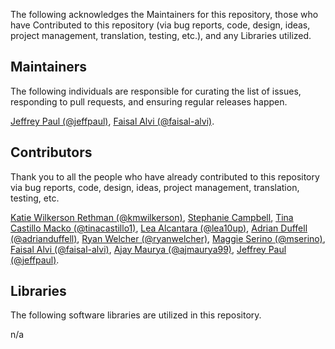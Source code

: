The following acknowledges the Maintainers for this repository, those who have Contributed to this repository (via bug reports, code, design, ideas, project management, translation, testing, etc.), and any Libraries utilized.

## Maintainers

The following individuals are responsible for curating the list of issues, responding to pull requests, and ensuring regular releases happen.

[Jeffrey Paul (@jeffpaul)](https://github.com/jeffpaul), [Faisal Alvi (@faisal-alvi)](https://github.com/faisal-alvi).

## Contributors

Thank you to all the people who have already contributed to this repository via bug reports, code, design, ideas, project management, translation, testing, etc.

[Katie Wilkerson Rethman (@kmwilkerson)](https://github.com/kmwilkerson), [Stephanie Campbell](https://10up.com), [Tina Castillo Macko (@tinacastillo1)](https://github.com/tinacastillo1), [Lea Alcantara (@lea10up)](https://github.com/lea10up), [Adrian Duffell (@adrianduffell)](https://github.com/adrianduffell), [Ryan Welcher (@ryanwelcher)](https://github.com/ryanwelcher), [Maggie Serino (@mserino)](https://github.com/mserino), [Faisal Alvi (@faisal-alvi)](https://github.com/faisal-alvi), [Ajay Maurya (@ajmaurya99)](https://github.com/ajmaurya99), [Jeffrey Paul (@jeffpaul)](https://github.com/jeffpaul).

## Libraries

The following software libraries are utilized in this repository.

n/a
